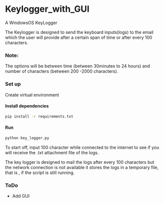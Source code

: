 # Keylogger_with_GUI

A WindowsOS KeyLogger

The Keylogger is designed to send the keyboard inputs(logs) to the email which the user will provide after a certain span of time or after every 100 characters.


### Note: 

The options will be between time (between 30minutes to 24 hours) and number  of characters (between 200 -2000 characters).

### Set up
Create virtual environment
#### Install dependencies
```bash
pip install -r requirements.txt
```

#### Run
```bash
python key_logger.py
```
To start off, input 100 character while connected to the internet to see if you will receive the  .txt attachment file of the logs.


The key logger is designed to mail the logs after every 100 characters but the network connection is not available it stores the logs in a temporary file, that is , if the script is still running.

### ToDo
- Add GUI


 
